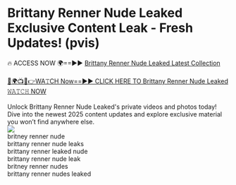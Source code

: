 # Brittany Renner Nude Leaked Exclusive Content Leak - Fresh Updates! (pvis)

🔥 ACCESS NOW 🌍==►► <a href="https://tinyurl.com/2mz8nhtm" rel="nofollow">Brittany Renner Nude Leaked Latest Collection</a>
<br><br>
[🔴🌍📺📱👉WA𝚃CH Now==►► CLICK HERE TO Brittany Renner Nude Leaked 𝚆𝙰𝚃𝙲𝙷 NOW](https://tinyurl.com/2mz8nhtm)
<br><br>
Unlock Brittany Renner Nude Leaked's private videos and photos today! Dive into the newest 2025 content updates and explore exclusive material you won’t find anywhere else.
<br>
<a href="https://tinyurl.com/2mz8nhtm" rel="nofollow" data-target="animated-image.originalLink"><img src="https://camo.githubusercontent.com/8a4f000d20f83aca3bf7ec5f350d767afa0574a8a352519fd8cfa583a6f93a33/68747470733a2f2f692e696d6775722e636f6d2f644a486b345a712e676966" data-canonical-src="https://i.imgur.com/dJHk4Zq.gif" style="max-width: 100%; display: inline-block;" data-target="animated-image.originalImage"></a>
<br>
britney renner nude<br>
brittany renner nude leaks<br>
brittany renner leaked nude<br>
brittany renner nude leak<br>
britney renner nudes<br>
brittany renner nudes leaked